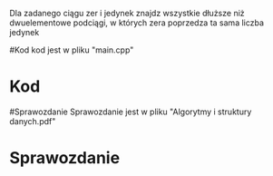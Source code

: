 Dla zadanego ciągu zer i jedynek znajdz wszystkie dłuższe niż dwuelementowe 
podciągi, w których zera poprzedza ta sama liczba jedynek


#Kod
kod jest w pliku "main.cpp"
# Kod

#Sprawozdanie
Sprawozdanie jest w pliku "Algorytmy i struktury danych.pdf"
# Sprawozdanie

